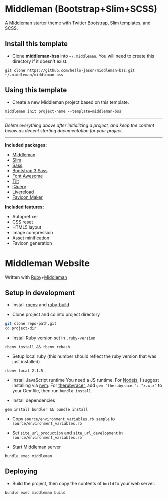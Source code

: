 # Middleman (Bootstrap+Slim+SCSS)

A [Middleman](http://middlemanapp.com) starter theme with Twitter Bootstrap, Slim templates, and SCSS.

## Install this template

* Clone **middleman-bss** into `~/.middleman`. You will need to create this directory if it doesn't exist.

```
git clone https://github.com/hello-jason/middleman-bss.git ~/.middleman/middleman-bss
```

## Using this template

* Create a new Middleman project based on this template.

```
middleman init project-name --template=middleman-bss
```

---

*Delete everything above after initializing a project, and keep the content below as decent starting documentation for your project.*

---

**Included packages:**

* [Middleman](http://middlemanapp.com/)
* [Slim](http://slim-lang.com/)
* [Sass](http://sass-lang.com/)
* [Bootstrap 3 Sass](https://github.com/twbs/bootstrap-sass)
* [Font Awesome](http://fontawesome.io)
* [Tilt](https://github.com/rtomayko/tilt)
* [jQuery](http://jquery.com/)
* [Livereload](https://github.com/middleman/middleman-livereload)
* [Favicon Maker](https://github.com/follmann/middleman-favicon-maker)

**Included features:**

* Autoprefixer
* CSS reset
* HTML5 layout
* Image compression
* Asset minification
* Favicon generation

# Middleman Website

Written with [Ruby](https://www.ruby-lang.org/en/)+[Middleman](http://middlemanapp.com)

## Setup in development

* Install [rbenv](https://github.com/sstephenson/rbenv) and [ruby-build](https://github.com/sstephenson/ruby-build#installing-as-an-rbenv-plugin-recommended)

* Clone project and cd into project directory

```bash
git clone repo-path.git
cd project-dir
```

* Install Ruby version set in `.ruby-version`

```
rbenv install && rbenv rehash
```

* Setup local ruby (this number should reflect the ruby version that was just installed)

```
rbenv local 2.1.5
```

* Install JavaScript runtime
You need a JS runtime. For [Nodejs](http://nodejs.org/), I suggest installing via [nvm](https://github.com/creationix/nvm). For [therubyracer](https://github.com/cowboyd/therubyracer), add `gem "therubyracer": "x.x.x"` to your Gemfile, then run `bundle install`

* Install dependencies

```
gem install bundler && bundle install
```

* Copy `source/environment_variables.rb.sample` to `source/environment_variables.rb`
* Set `site_url_production` and `site_url_development` in `source/environment_variables.rb`

* Start Middleman server

```
bundle exec middleman
```

## Deploying

* Build the project, then copy the contents of `build` to your web server.

```bash
bundle exec middleman build
```
